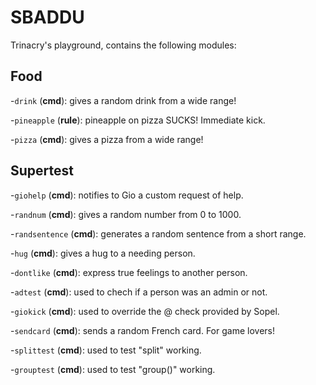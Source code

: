 # SBADDU

Trinacry's playground, contains the following modules:

## Food

-`drink` (**cmd**): gives a random drink from a wide range!
 
-`pineapple` (**rule**): pineapple on pizza SUCKS! Immediate kick.
 
-`pizza` (**cmd**): gives a pizza from a wide range!

## Supertest

-`giohelp` (**cmd**): notifies to Gio a custom request of help.
 
-`randnum` (**cmd**): gives a random number from 0 to 1000.
 
-`randsentence` (**cmd**): generates a random sentence from a short range.
 
-`hug` (**cmd**): gives a hug to a needing person.
 
-`dontlike` (**cmd**): express true feelings to another person.
 
-`adtest` (**cmd**): used to chech if a person was an admin or not.
 
-`giokick` (**cmd**): used to override the @ check provided by Sopel.
 
-`sendcard` (**cmd**): sends a random French card. For game lovers!
 
-`splittest` (**cmd**): used to test "split" working.
 
-`grouptest` (**cmd**): used to test "group()" working.
